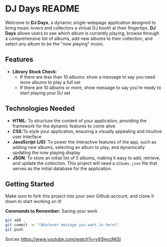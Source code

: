 # DJ Days README

Welcome to **DJ Days**, a dynamic single-webpage application designed to bring music lovers and collectors a virtual DJ booth at their fingertips. **DJ Days** allows users to see which album is currently playing, browse through a comprehensive list of albums, add new albums to their collection, and select any album to be the "now playing" music. 

## Features

<!-- - **Now Playing Display**: The top section of the app showcases the album that is currently playing, displaying its cover art, title, and artist. -->
<!-- - **Album List**: A comprehensive list of all albums available in your collection. Users can scroll through and select any album to play next. -->
<!-- - **Add New Album**: Users can add new albums to the list by entering the album's details, including its title, artist, genre, and cover art URL. -->
<!-- - **Dynamic Selection**: Click on any album from the list to make it the "now playing" album, updating the display automatically -->
- **Library Stock Check**: 
    - If there are less than 10 albums: show a message to say you need more albums to play a full set
    - If there are 10 albums or more, show message to say you're ready to start playing your DJ set
<!-- - **JSON File**: A JSON file with 5 albums already added in it -->

## Technologies Needed

- **HTML**: To structure the content of your application, providing the framework for the dynamic features to come alive
- **CSS**:To style your application, ensuring a visually appealing and intuitive user interface
- **JavaScript (JS)**: To power the interactive features of the app, such as adding new albums, selecting an album to play, and dynamically updating the now playing display
- **JSON**: To store an initial list of 5 albums, making it easy to add, retrieve, and update the collection. This project will need a `albums.json` file that serves as the initial database for the application.

## Getting Started
Make sure to fork this project into your own Github account, and clone it down to start working on it!

**Commands to Remember:** Saving your work

```zsh
git add .
git commit -m "(Whatever message you want in here)"
git push
```

Sorces 
https://www.youtube.com/watch?v=y93IeyzMjSI 